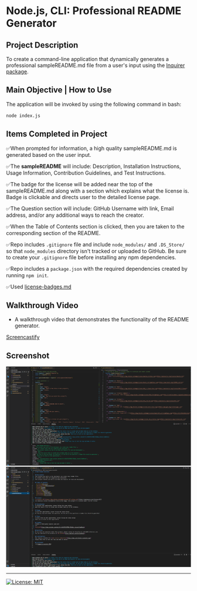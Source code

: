 # Node.js, CLI: Professional README Generator

## Project Description

To create a command-line application that dynamically generates a professional sampleREADME.md file from a user's input using the [Inquirer package](https://www.npmjs.com/package/inquirer). 

## Main Objective | How to Use

The application will be invoked by using the following command in bash:

```bash
node index.js
```

## Items Completed in Project

✅When prompted for information, a high quality sampleREADME.md is generated based on the user input.

✅The **sampleREADME** will include: Description, Installation Instructions, Usage Information, Contribution Guidelines, and Test Instructions.

✅The badge for the license will be added near the top of the sampleREADME.md along with a section which explains what the license is. Badge is clickable and directs user to the detailed license page.

✅The Question section will include: GitHub Username with link, Email address, and/or any additional ways to reach the creator.

✅When the Table of Contents section is clicked, then you are taken to the corresponding section of the README.

✅Repo includes `.gitignore` file and include `node_modules/` and `.DS_Store/` so that `node_modules` directory isn't tracked or uploaded to GitHub. Be sure to create your `.gitignore` file before installing any npm dependencies.

✅Repo includes a `package.json` with the required dependencies created by running `npm init`.

✅Used [license-badges.md](https://gist.github.com/lukas-h/2a5d00690736b4c3a7ba)

## Walkthrough Video

* A walkthrough video that demonstrates the functionality of the README generator.

[Screencastify](https://drive.google.com/file/d/1_7ixdDjl8AyEtuVE6cSSTiSuwEvdROb3/view)

## Screenshot
![](images/screenshot.PNG)
![](images/screenshot2.PNG)

- - -
[![License: MIT](https://img.shields.io/badge/License-MIT-yellow.svg)](https://opensource.org/licenses/MIT)
